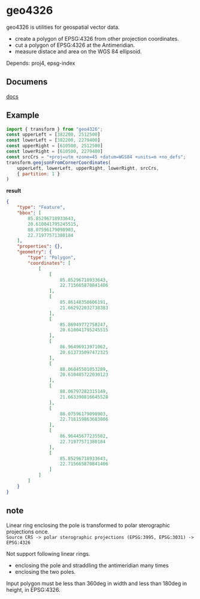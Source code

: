 # geo4326

geo4326 is utilities for geospatial vector data.

- create a polygon of EPSG:4326 from other projection coordinates.
- cut a polygon of EPSG:4326 at the Antimeridian.
- measure distace and area on the WGS 84 ellipsoid.

Depends: proj4, epsg-index

## Documens

[docs](docs/README.md)

## Example

```JavaScript
import { transform } from "geo4326";
const upperLeft = [382200, 2512500]
const lowerLeft = [382200, 2279400]
const upperRight = [610500, 2512500]
const lowerRight = [610500, 2279400]
const srcCrs = "+proj=utm +zone=45 +datum=WGS84 +units=m +no_defs";
transform.geojsonFromCornerCoordinates(
    upperLeft, lowerLeft, upperRight, lowerRight, srcCrs,
    { partition: 1 }
)
```

**result**

```JSON
{
    "type": "Feature",
    "bbox": [
        85.85296718933643,
        20.610041795245515,
        88.07596179098903,
        22.71977571380184
    ],
    "properties": {},
    "geometry": {
        "type": "Polygon",
        "coordinates": [
            [
                [
                    85.85296718933643,
                    22.715665870841406
                ],
                [
                    85.86148358606191,
                    21.662922032738383
                ],
                [
                    85.86949772758247,
                    20.610041795245515
                ],
                [
                    86.96496913971062,
                    20.613735097472325
                ],
                [
                    88.06045501053289,
                    20.610485722030123
                ],
                [
                    88.06797282315149,
                    21.663390816645528
                ],
                [
                    88.07596179098903,
                    22.716159863683806
                ],
                [
                    86.96445677235502,
                    22.71977571380184
                ],
                [
                    85.85296718933643,
                    22.715665870841406
                ]
            ]
        ]
    }
}
```

## note

Linear ring enclosing the pole is transformed to polar sterographic projections once.  
`Source CRS -> polar sterographic projections (EPSG:3995, EPSG:3031) -> EPSG:4326`

Not support following linear rings.

- enclosing the pole and straddling the antimeridian many times
- enclosing the two poles.

Input polygon must be less than 360deg in width and less than 180deg in height, in EPSG:4326.

